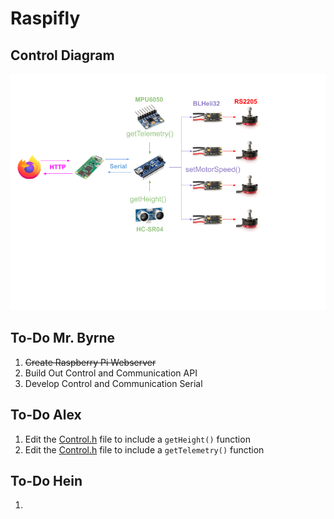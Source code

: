 # Raspifly

## Control Diagram

![control diagram](docs/images/ControlDiagram.png)

## To-Do Mr. Byrne

1. ~~Create Raspberry Pi Webserver~~
2. Build Out Control and Communication API
3. Develop Control and Communication Serial

## To-Do Alex

1. Edit the [Control.h](arduino/include/Control.h) file to include a `getHeight()` function
2. Edit the [Control.h](arduino/include/Control.h) file to include a `getTelemetry()` function

## To-Do Hein

1. 
